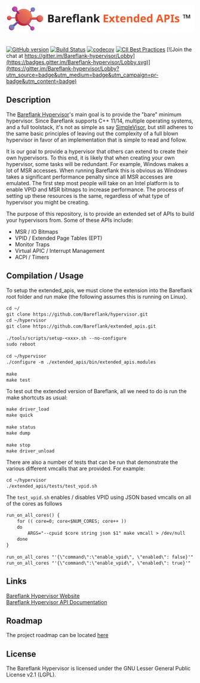 ![Extended APIs](https://github.com/Bareflank/extended_apis/raw/master/doc/images/bareflank_extended_apis_logo.jpg)
<br>
<br>
<br>
[![GitHub version](https://badge.fury.io/gh/Bareflank%2Fextended_apis.svg)](https://badge.fury.io/gh/Bareflank%2Fextended_apis)
[![Build Status](https://travis-ci.org/Bareflank/extended_apis.svg?branch=master)](https://travis-ci.org/Bareflank/extended_apis)
[![codecov](https://codecov.io/gh/Bareflank/extended_apis/branch/master/graph/badge.svg)](https://codecov.io/gh/Bareflank/extended_apis)
[![CII Best Practices](https://bestpractices.coreinfrastructure.org/projects/325/badge)](https://bestpractices.coreinfrastructure.org/projects/325)
[![Join the chat at https://gitter.im/Bareflank-hypervisor/Lobby](https://badges.gitter.im/Bareflank-hypervisor/Lobby.svg)](https://gitter.im/Bareflank-hypervisor/Lobby?utm_source=badge&utm_medium=badge&utm_campaign=pr-badge&utm_content=badge)

## Description

The [Bareflank Hypervisor](https://github.com/Bareflank/hypervisor)'s main
goal is to provide the "bare" minimum hypervisor. Since Bareflank supports
C++ 11/14, multiple operating systems, and a full toolstack, it's not as
simple as say [SimpleVisor](https://github.com/ionescu007/SimpleVisor),
but still adheres to the same basic principles of leaving out the complexity
of a full blown hypervisor in favor of an implementation that is simple to
read and follow.

It is our goal to provide a hypervisor that others can extend to create
their own hypervisors. To this end, it is likely that when creating your
own hypervisor, some tasks will be redundant. For example, Windows
makes a lot of MSR accesses. When running Bareflank this is obvious as
Windows takes a significant performance penalty
since all MSR accesses are emulated. The first step most people will take
on an Intel platform is to enable VPID and MSR bitmaps to increase
performance. The process of setting up these resources is the same,
regardless of what type of hypervisor you might be creating.

The purpose of this repository, is to provide an extended set of APIs to
build your hypervisors from. Some of these APIs include:

- MSR / IO Bitmaps
- VPID / Extended Page Tables (EPT)
- Monitor Traps
- Virtual APIC / Interrupt Management
- ACPI / Timers

## Compilation / Usage

To setup the extended_apis, we must clone the extension into the Bareflank
root folder and run make (the following assumes this is running on Linux).

```
cd ~/
git clone https://github.com/Bareflank/hypervisor.git
cd ~/hypervisor
git clone https://github.com/Bareflank/extended_apis.git

./tools/scripts/setup-<xxx>.sh --no-configure
sudo reboot

cd ~/hypervisor
./configure -m ./extended_apis/bin/extended_apis.modules

make
make test
```

To test out the extended version of Bareflank, all we need to do is run the
make shortcuts as usual:

```
make driver_load
make quick

make status
make dump

make stop
make driver_unload
```

There are also a number of tests that can be run that demonstrate the various
different vmcalls that are provided. For example:

```
cd ~/hypervisor
./extended_apis/tests/test_vpid.sh
```

The `test_vpid.sh` enables / disables VPID using JSON based vmcalls on
all of the cores as follows

```
run_on_all_cores() {
    for (( core=0; core<$NUM_CORES; core++ ))
    do
        ARGS="--cpuid $core string json $1" make vmcall > /dev/null
    done
}

run_on_all_cores "'{\"command\":\"enable_vpid\", \"enabled\": false}'"
run_on_all_cores "'{\"command\":\"enable_vpid\", \"enabled\": true}'"
```

## Links

[Bareflank Hypervisor Website](http://bareflank.github.io/hypervisor/) <br>
[Bareflank Hypervisor API Documentation](http://bareflank.github.io/hypervisor/html/)

## Roadmap

The project roadmap can be located [here](https://github.com/Bareflank/hypervisor/projects)

## License

The Bareflank Hypervisor is licensed under the GNU Lesser General Public License
v2.1 (LGPL).
